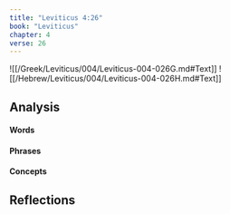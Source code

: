 ```yaml
---
title: "Leviticus 4:26"
book: "Leviticus"
chapter: 4
verse: 26
---
```

![[/Greek/Leviticus/004/Leviticus-004-026G.md#Text]]
![[/Hebrew/Leviticus/004/Leviticus-004-026H.md#Text]]

## Analysis

#### Words

#### Phrases

#### Concepts

## Reflections
